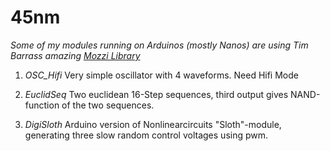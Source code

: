 # 45nm

*Some of my modules running on Arduinos (mostly Nanos) are using Tim Barrass amazing [Mozzi Library](http://sensorium.github.io/Mozzi/)*

1. *OSC_Hifi*
   Very simple oscillator with 4 waveforms. Need Hifi Mode

2. *EuclidSeq*
   Two euclidean 16-Step sequences, third output gives NAND-function of the two sequences.

3. *DigiSloth*
   Arduino version of Nonlinearcircuits "Sloth"-module, generating three slow random control voltages using pwm.  
